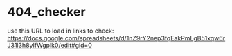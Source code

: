 # 404_checker

use this URL to load in links to check: https://docs.google.com/spreadsheets/d/1nZ9rY2nep3fqEakPmLgB51xqw6rJ31l3h8yIfWgplk0/edit#gid=0
